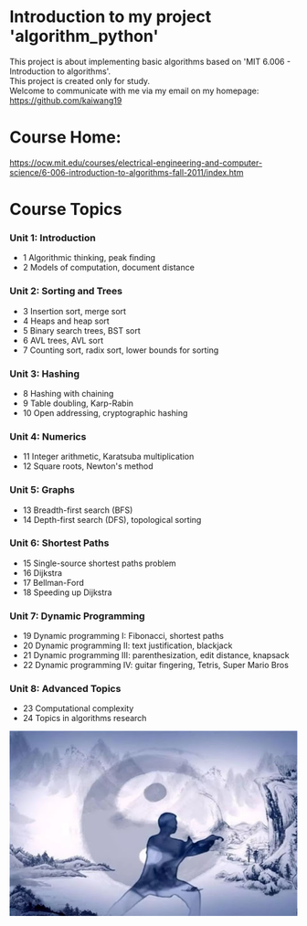# Introduction to my project 'algorithm_python'
This project is about implementing basic algorithms based on 'MIT 6.006 - Introduction to algorithms'.  
This project is created only for study.  
Welcome to communicate with me via my email on my homepage: 
https://github.com/kaiwang19  

# Course Home:
https://ocw.mit.edu/courses/electrical-engineering-and-computer-science/6-006-introduction-to-algorithms-fall-2011/index.htm

# Course Topics
### Unit 1: Introduction  
+ 1	Algorithmic thinking, peak finding  
+ 2	Models of computation, document distance  

### Unit 2: Sorting and Trees    
+ 3	Insertion sort, merge sort  
+ 4	Heaps and heap sort  
+ 5	Binary search trees, BST sort  
+ 6	AVL trees, AVL sort  
+ 7	Counting sort, radix sort, lower bounds for sorting  

### Unit 3: Hashing  
+ 8	Hashing with chaining  
+ 9	Table doubling, Karp-Rabin  
+ 10	Open addressing, cryptographic hashing  

### Unit 4: Numerics  
+ 11	Integer arithmetic, Karatsuba multiplication  
+ 12	Square roots, Newton's method  

### Unit 5: Graphs  
+ 13	Breadth-first search (BFS)  
+ 14	Depth-first search (DFS), topological sorting  

### Unit 6: Shortest Paths  
+ 15	Single-source shortest paths problem  
+ 16	Dijkstra  
+ 17	Bellman-Ford  
+ 18	Speeding up Dijkstra  

### Unit 7: Dynamic Programming  
+ 19	Dynamic programming I: Fibonacci, shortest paths  
+ 20	Dynamic programming II: text justification, blackjack  
+ 21	Dynamic programming III: parenthesization, edit distance, knapsack  
+ 22	Dynamic programming IV: guitar fingering, Tetris, Super Mario Bros  

### Unit 8: Advanced Topics  
+ 23	Computational complexity  
+ 24	Topics in algorithms research  


![taiji](https://github.com/kaiwang19/algorithm_python/blob/master/Pics/Taiji_Person.jpg "")